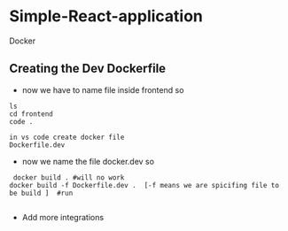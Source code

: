 # Simple-React-application
Docker 

## Creating the Dev Dockerfile

- now we have to name file inside frontend so 

````
ls
cd frontend
code .

in vs code create docker file
Dockerfile.dev

````

- now we name the file docker.dev so

````
 docker build . #will no work
docker build -f Dockerfile.dev .  [-f means we are spicifing file to be build ]  #run
  
````

- Add more integrations
